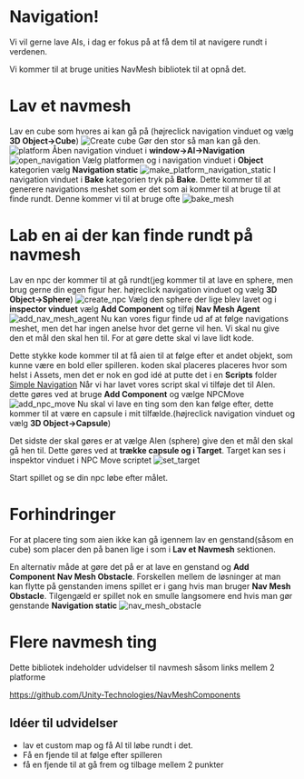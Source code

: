 # Navigation!

Vi vil gerne lave AIs, i dag er fokus på at få dem til at navigere rundt i verdenen. 


Vi kommer til at bruge unities NavMesh bibliotek til at opnå det.


# Lav et navmesh
Lav en cube som hvores ai kan gå på (højreclick navigation vinduet og vælg **3D Object->Cube**)
![Create cube](images/create_cube.png)
Gør den stor så man kan gå den.
![platform](images/cube_platform.png)
Åben navigation vinduet i **window->AI->Navigation**
![open_navigation](images/open_navigation.png)
Vælg platformen og i navigation vinduet i **Object** kategorien vælg **Navigation static**
![make_platform_navigation_static](images/make_platform_navigation_static.png)
I navigation vinduet i **Bake** kategorien tryk på **Bake**. Dette kommer til at generere navigations meshet som er det som ai kommer til at bruge til at finde rundt. Denne kommer vi til at bruge ofte
![bake_mesh](images/bake_mesh.png)



# Lab en ai der kan finde rundt på navmesh
Lav en npc der kommer til at gå rundt(jeg kommer til at lave en sphere, men brug gerne din egen figur her. højreclick navigation vinduet og vælg **3D Object->Sphere**)
![create_npc](images/create_npc.png)
Vælg den sphere der lige blev lavet og i **inspector vinduet** vælg **Add Component** og tilføj **Nav Mesh Agent**
![add_nav_mesh_agent](images/add_nav_mesh_agent.png)
Nu kan vores figur finde ud af at følge navigations meshet, men det har ingen anelse hvor det gerne vil hen.
Vi skal nu give den et mål den skal hen til.
For at gøre dette skal vi lave lidt kode.


Dette stykke kode kommer til at få aien til at følge efter et andet objekt, som kunne være en bold eller spilleren. 
koden skal placeres placeres hvor som helst i Assets, men det er nok en god idé at putte det i en **Scripts** folder
[Simple Navigation](scripts/NPCMoveSimple.cs)
Når vi har lavet vores script skal vi tilføje det til AIen. dette gøres ved at bruge **Add Component** og vælge NPCMove
![add_npc_move](images/add_npc_move.png)
Nu skal vi lave en ting som den kan følge efter, dette kommer til at være en capsule i mit tilfælde.(højreclick navigation vinduet og vælg **3D Object->Capsule**)

Det sidste der skal gøres er at vælge AIen (sphere) give den et mål den skal gå hen til. Dette gøres ved at **trække capsule og i Target**. Target kan ses i inspektor vinduet i NPC Move scriptet
![set_target](images/set_target)

Start spillet og se din npc løbe efter målet.


# Forhindringer
For at placere ting som aien ikke kan gå igennem lav en genstand(såsom en cube) som placer den på banen lige i som i **Lav et Navmesh** sektionen. 

En alternativ måde at gøre det på er at lave en genstand og **Add Component** **Nav Mesh Obstacle**. Forskellen mellem de løsninger at man kan flytte på genstanden imens spillet er i gang hvis man bruger **Nav Mesh Obstacle**. Tilgengæld er spillet nok en smulle langsomere end hvis man gør genstande **Navigation static**
![nav_mesh_obstacle](images/nav_mesh_obstacle)


# Flere navmesh ting
Dette bibliotek indeholder udvidelser til navmesh såsom links mellem 2 platforme 

https://github.com/Unity-Technologies/NavMeshComponents


## Idéer til udvidelser

- lav et custom map og få AI til løbe rundt i det.
- Få en fjende til at følge efter spilleren
- få en fjende til at gå frem og tilbage mellem 2 punkter